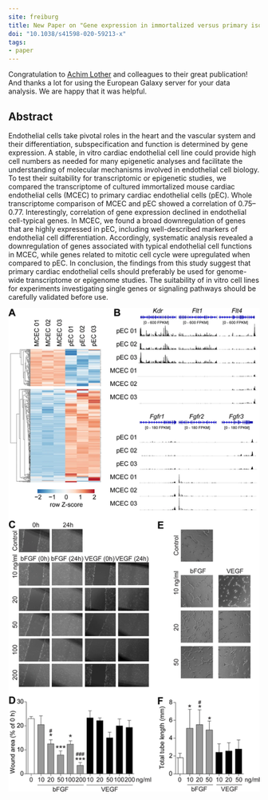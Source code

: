 ```yaml
---
site: freiburg
title: New Paper on "Gene expression in immortalized versus primary isolated cardiac endothelial cells"
doi: "10.1038/s41598-020-59213-x"
tags:
- paper
---
```


Congratulation to [Achim Lother](https://www.herzzentrum.de/kliniken-fachbereiche/klinik-fuer-kardiologie-und-angiologie-i/grundlagenforschung/cardiovascular-pharmacology.html) and colleagues to their great publication! And thanks a lot for using the European Galaxy server for your data analysis. We are happy that it was helpful.

## Abstract
Endothelial cells take pivotal roles in the heart and the vascular system and their differentiation, subspecification and function is determined by gene expression. A stable, in vitro cardiac endothelial cell line could provide high cell numbers as needed for many epigenetic analyses and facilitate the understanding of molecular mechanisms involved in endothelial cell biology. To test their suitability for transcriptomic or epigenetic studies, we compared the transcriptome of cultured immortalized mouse cardiac endothelial cells (MCEC) to primary cardiac endothelial cells (pEC). Whole transcriptome comparison of MCEC and pEC showed a correlation of 0.75–0.77. Interestingly, correlation of gene expression declined in endothelial cell-typical genes. In MCEC, we found a broad downregulation of genes that are highly expressed in pEC, including well-described markers of endothelial cell differentiation. Accordingly, systematic analysis revealed a downregulation of genes associated with typical endothelial cell functions in MCEC, while genes related to mitotic cell cycle were upregulated when compared to pEC. In conclusion, the findings from this study suggest that primary cardiac endothelial cells should preferably be used for genome-wide transcriptome or epigenome studies. The suitability of in vitro cell lines for experiments investigating single genes or signaling pathways should be carefully validated before use.

![Achim Lother Publication](/assets/media/AchimLother_Publication.png)
